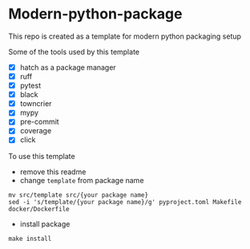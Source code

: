 # Modern-python-package

This repo is created as a template for modern python packaging setup

Some of the tools used by this template
- [x] hatch as a package manager
- [x] ruff
- [x] pytest
- [x] black
- [x] towncrier
- [x] mypy
- [x] pre-commit
- [x] coverage
- [x] click

To use this template 
* remove this readme
* change `template` from package name
```
mv src/template src/{your package name}
sed -i 's/template/{your package name}/g' pyproject.toml Makefile docker/Dockerfile
```
* install package
```
make install
```

